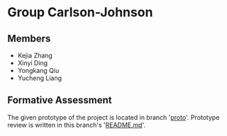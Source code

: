 # Group Carlson-Johnson

## Members
- Kejia Zhang
- Xinyi Ding
- Yongkang Qiu
- Yucheng Liang

## Formative Assessment
The given prototype of the project is located in branch '[proto](https://git.ecdf.ed.ac.uk/psd2324/Carlson-Johnson/-/tree/proto)'.
Prototype review is written in this branch's '[README.md](https://git.ecdf.ed.ac.uk/psd2324/Carlson-Johnson/-/blob/proto/README.md)'.
